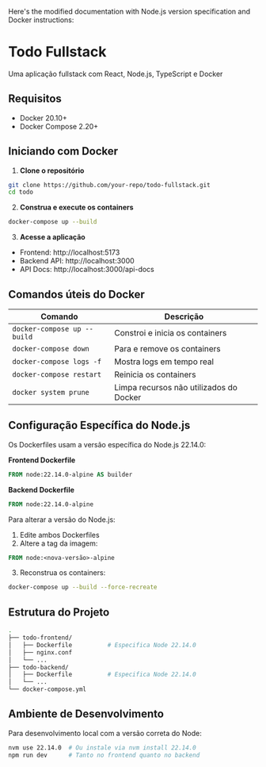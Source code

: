

Here's the modified documentation with Node.js version specification and Docker instructions:

# Todo Fullstack

Uma aplicação fullstack com React, Node.js, TypeScript e Docker

## Requisitos
- Docker 20.10+
- Docker Compose 2.20+

## Iniciando com Docker

1. **Clone o repositório**
```bash
git clone https://github.com/your-repo/todo-fullstack.git
cd todo
```

2. **Construa e execute os containers**
```bash
docker-compose up --build
```

3. **Acesse a aplicação**
- Frontend: http://localhost:5173
- Backend API: http://localhost:3000
- API Docs: http://localhost:3000/api-docs

## Comandos úteis do Docker

| Comando                          | Descrição                                  |
|----------------------------------|-------------------------------------------|
| `docker-compose up --build`      | Constroi e inicia os containers           |
| `docker-compose down`            | Para e remove os containers               |
| `docker-compose logs -f`         | Mostra logs em tempo real                 |
| `docker-compose restart`         | Reinicia os containers                    |
| `docker system prune`            | Limpa recursos não utilizados do Docker   |

## Configuração Específica do Node.js

Os Dockerfiles usam a versão específica do Node.js 22.14.0:

**Frontend Dockerfile**
```dockerfile
FROM node:22.14.0-alpine AS builder
```

**Backend Dockerfile**
```dockerfile
FROM node:22.14.0-alpine
```

Para alterar a versão do Node.js:
1. Edite ambos Dockerfiles
2. Altere a tag da imagem:
```dockerfile
FROM node:<nova-versão>-alpine
```
3. Reconstrua os containers:
```bash
docker-compose up --build --force-recreate
```

## Estrutura do Projeto
```bash
.
├── todo-frontend/
│   ├── Dockerfile          # Especifica Node 22.14.0
│   ├── nginx.conf
│   └── ...
├── todo-backend/
│   ├── Dockerfile          # Especifica Node 22.14.0
│   └── ...
└── docker-compose.yml
```

## Ambiente de Desenvolvimento
Para desenvolvimento local com a versão correta do Node:
```bash
nvm use 22.14.0  # Ou instale via nvm install 22.14.0
npm run dev      # Tanto no frontend quanto no backend
```
